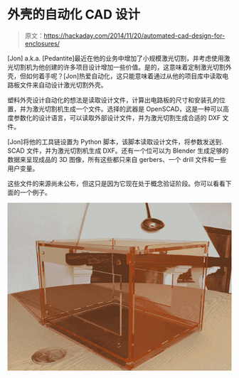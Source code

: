 # 外壳的自动化 CAD 设计

> 原文：<https://hackaday.com/2014/11/20/automated-cad-design-for-enclosures/>

[Jon] a.k.a. [Pedantite]最近在他的业务中增加了小规模激光切割，并考虑使用激光切割机为他创建的许多项目设计增加一些价值。是的，这意味着定制激光切割外壳，但如何着手呢？[Jon]热爱自动化，这只能意味着通过从他的项目库中读取电路板文件来自动设计激光切割外壳。

塑料外壳设计自动化的想法是读取设计文件，计算出电路板的尺寸和安装孔的位置，并为激光切割机生成一个文件。选择的武器是 OpenSCAD，这是一种可以高度参数化的设计语言，可以读取外部设计文件，并为激光切割生成合适的 DXF 文件。

[Jon]将他的工具链设置为 Python 脚本，该脚本读取设计文件，将参数发送到. SCAD 文件，并为激光切割机生成 DXF。还有一个位可以为 Blender 生成足够的数据来呈现成品的 3D 图像，所有这些都只来自 gerbers、一个 drill 文件和一些用户变量。

这些文件的来源尚未公布，但这只是因为它现在处于概念验证阶段。你可以看看下面的一个例子。

![render](img/e0b0aaf62bf4832ce3ddd9c7c7e19ac1.png)